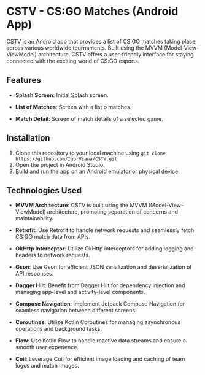 # CSTV - CS:GO Matches (Android App)

CSTV is an Android app that provides a list of CS:GO matches taking place across various worldwide tournaments. Built using the MVVM (Model-View-ViewModel) architecture, CSTV offers a user-friendly interface for staying connected with the exciting world of CS:GO esports.

## Features

- **Splash Screen**: Initial Splash screen.

- **List of Matches**: Screen with a list o matches.

- **Match Detail**: Screen of match details of a selected game.
  
## Installation

1. Clone this repository to your local machine using `git clone https://github.com/IgorViana/CSTV.git`
2. Open the project in Android Studio.
3. Build and run the app on an Android emulator or physical device.

## Technologies Used

- **MVVM Architecture**: CSTV is built using the MVVM (Model-View-ViewModel) architecture, promoting separation of concerns and maintainability.

- **Retrofit**: Use Retrofit to handle network requests and seamlessly fetch CS:GO match data from APIs.

- **OkHttp Interceptor**: Utilize OkHttp interceptors for adding logging and headers to network requests.

- **Gson**: Use Gson for efficient JSON serialization and deserialization of API responses.

- **Dagger Hilt**: Benefit from Dagger Hilt for dependency injection and managing app-level and activity-level components.

- **Compose Navigation**: Implement Jetpack Compose Navigation for seamless navigation between different screens.

- **Coroutines**: Utilize Kotlin Coroutines for managing asynchronous operations and background tasks.

- **Flow**: Use Kotlin Flow to handle reactive data streams and ensure a smooth user experience.

- **Coil**: Leverage Coil for efficient image loading and caching of team logos and match images.
